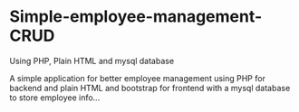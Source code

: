 # Simple-employee-management-CRUD
Using PHP, Plain HTML and mysql database

A simple application for better employee management using PHP for backend  and plain HTML and bootstrap for frontend with a mysql database to store employee info...

